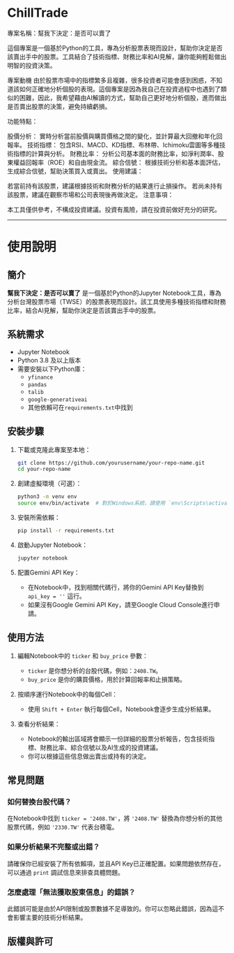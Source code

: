 # ChillTrade
專案名稱：幫我下決定：是否可以賣了

這個專案是一個基於Python的工具，專為分析股票表現而設計，幫助你決定是否該賣出手中的股票。工具結合了技術指標、財務比率和AI見解，讓你能夠輕鬆做出明智的投資決策。

專案動機
由於股票市場中的指標繁多且複雜，很多投資者可能會感到困惑，不知道該如何正確地分析個股的表現。這個專案是因為我自己在投資過程中也遇到了類似的困難，因此，我希望藉由AI解讀的方式，幫助自己更好地分析個股，進而做出是否賣出股票的決策，避免持續虧損。

功能特點：

股價分析： 實時分析當前股價與購買價格之間的變化，並計算最大回撤和年化回報率。
技術指標： 包含RSI、MACD、KD指標、布林帶、Ichimoku雲圖等多種技術指標的計算與分析。
財務比率： 分析公司基本面的財務比率，如淨利潤率、股東權益回報率（ROE）和自由現金流。
綜合信號： 根據技術分析和基本面評估，生成綜合信號，幫助決策買入或賣出。
使用建議：

若當前持有該股票，建議根據技術和財務分析的結果進行止損操作。
若尚未持有該股票，建議在觀察市場和公司表現後再做決定。
注意事項：

本工具僅供參考，不構成投資建議。投資有風險，請在投資前做好充分的研究。

---

# 使用說明

## 簡介

**幫我下決定：是否可以賣了** 是一個基於Python的Jupyter Notebook工具，專為分析台灣股票市場（TWSE）的股票表現而設計。該工具使用多種技術指標和財務比率，結合AI見解，幫助你決定是否該賣出手中的股票。

## 系統需求

- Jupyter Notebook
- Python 3.8 及以上版本
- 需要安裝以下Python庫：
  - `yfinance`
  - `pandas`
  - `talib`
  - `google-generativeai`
  - 其他依賴可在`requirements.txt`中找到

## 安裝步驟

1. 下載或克隆此專案至本地：

   ```bash
   git clone https://github.com/yourusername/your-repo-name.git
   cd your-repo-name
   ```

2. 創建虛擬環境（可選）：

   ```bash
   python3 -m venv env
   source env/bin/activate  # 對於Windows系統，請使用 `env\Scripts\activate`
   ```

3. 安裝所需依賴：

   ```bash
   pip install -r requirements.txt
   ```

4. 啟動Jupyter Notebook：

   ```bash
   jupyter notebook
   ```

5. 配置Gemini API Key：

   - 在Notebook中，找到相關代碼行，將你的Gemini API Key替換到 `api_key = ''` 這行。
   - 如果沒有Google Gemini API Key，請至Google Cloud Console進行申請。

## 使用方法

1. 編輯Notebook中的 `ticker` 和 `buy_price` 參數：

   - `ticker` 是你想分析的台股代碼，例如：`2408.TW`。
   - `buy_price` 是你的購買價格，用於計算回報率和止損策略。

2. 按順序運行Notebook中的每個Cell：

   - 使用 `Shift + Enter` 執行每個Cell，Notebook會逐步生成分析結果。

3. 查看分析結果：

   - Notebook的輸出區域將會顯示一份詳細的股票分析報告，包含技術指標、財務比率、綜合信號以及AI生成的投資建議。
   - 你可以根據這些信息做出賣出或持有的決定。

## 常見問題

### 如何替換台股代碼？

在Notebook中找到 `ticker = '2408.TW'`，將 `'2408.TW'` 替換為你想分析的其他股票代碼，例如 `'2330.TW'` 代表台積電。

### 如果分析結果不完整或出錯？

請確保你已經安裝了所有依賴項，並且API Key已正確配置。如果問題依然存在，可以通過 `print` 調試信息來排查具體問題。

### 怎麼處理「無法獲取股東信息」的錯誤？

此錯誤可能是由於API限制或股票數據不足導致的。你可以忽略此錯誤，因為這不會影響主要的技術分析結果。

## 版權與許可
